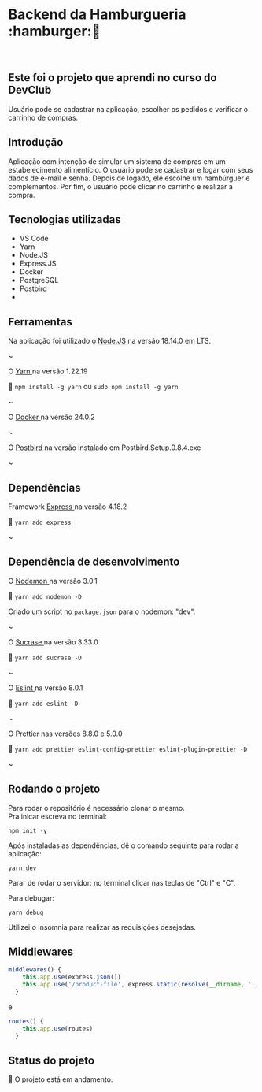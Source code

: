 <h1> Backend da Hamburgueria :hamburger:🛒 </h1>
<br>

<h2> Este foi o projeto que aprendi no curso do DevClub </h2>
<p> Usuário pode se cadastrar na aplicação, escolher os pedidos e verificar o carrinho de compras. </p>

<h2> Introdução </h2>
<p> Aplicação com intenção de simular um sistema de compras em um estabelecimento alimentício. O usuário pode se cadastrar e logar com seus dados de e-mail e senha. Depois de logado, ele escolhe um hambúrguer e complementos. Por fim, o usuário pode clicar no carrinho e realizar a compra. </p>

## Tecnologias utilizadas
* VS Code
* Yarn
* Node.JS
* Express.JS
* Docker
* PostgreSQL
* Postbird
* 

## Ferramentas
Na aplicação foi utilizado o <a href="https://nodejs.org/en/download" target="_blank" > Node.JS </a>  na versão 18.14.0 em LTS.

~

O <a href="https://classic.yarnpkg.com/lang/en/docs/install/#windows-stable" target="_blank" > Yarn </a> na versão 1.22.19

:small_orange_diamond: `npm install -g yarn` ou `sudo npm install -g yarn` 

~

O <a href="https://www.docker.com/get-started/" target="_blank" > Docker </a> na versão 24.0.2


~

O <a href="https://github.com/Paxa/postbird" target="_blank"> Postbird </a> na versão instalado em Postbird.Setup.0.8.4.exe

~

## Dependências 
Framework <a href="https://www.npmjs.com/package/express" target="_blank" > Express </a> na versão 4.18.2 

:small_orange_diamond: `yarn add express`

~

## Dependência de desenvolvimento
O <a href="https://classic.yarnpkg.com/en/package/nodemon" target="_blank" > Nodemon </a> na versão 3.0.1

:small_orange_diamond: `yarn add nodemon -D`
  
Criado um script no `package.json` para o nodemon: "dev".

~

O <a href="https://yarnpkg.com/package?name=sucrase" target="_blank"> Sucrase </a> na versão 3.33.0

:small_orange_diamond: `yarn add sucrase -D`

~

O <a href="https://yarnpkg.com/package?name=eslint" target="_blank"> Eslint </a> na versão 8.0.1

:small_orange_diamond: `yarn add eslint -D`

~

O <a href="https://yarnpkg.com/package?name=prettier" target="_blank"> Prettier </a> nas versões 8.8.0 e 5.0.0

:small_orange_diamond: `yarn add prettier eslint-config-prettier eslint-plugin-prettier -D`

~

## Rodando o projeto
Para rodar o repositório é necessário clonar o mesmo.  
Pra inicar escreva no terminal:
```
npm init -y
```
Após instaladas as dependências, dê o comando seguinte para rodar a aplicação:
```
yarn dev
```
Parar de rodar o servidor: no terminal clicar nas teclas de "Ctrl" e "C".

Para debugar:
```
yarn debug
```

Utilizei o Insomnia para realizar as requisições desejadas.

## Middlewares
```js
middlewares() {
    this.app.use(express.json())
    this.app.use('/product-file', express.static(resolve(__dirname, '..', 'uploads')))
  }
```
e
```js
routes() {
    this.app.use(routes)
  }
```

## Status do projeto
:construction: O projeto está em andamento. 
